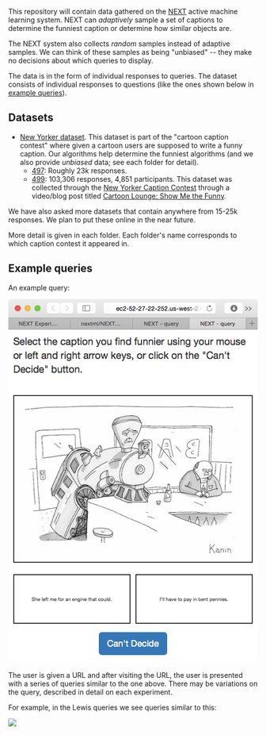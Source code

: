 This repository will contain data gathered on the [NEXT] active machine
learning system. NEXT can *adaptively* sample a set of captions to determine
the funniest caption or determine how similar objects are.

The NEXT system also collects *random* samples instead of adaptive samples. We
can think of these samples as being "unbiased" -- they make no decisions
about which queries to display.

The data is in the form of individual responses to queries. The dataset
consists of individual responses to questions (like the ones shown below in
[example queries](#example-queries)).

## Datasets
* [New Yorker dataset](new_yorker). This dataset is part of the "cartoon
  caption contest" where given a cartoon users are supposed to write a funny
  caption. Our algorithms help determine the funniest algorithms (and we also
  provide *unbiased* data; see each folder for detail).
    * [497]: Roughly 23k responses.
    * [499]: 103,306 responses, 4,851 participants. This
      dataset was collected through the [New Yorker Caption Contest] through
      a video/blog post titled [Cartoon Lounge: Show Me the Funny].

We have also asked more datasets that contain anywhere from 15-25k responses.
We plan to put these online in the near future.

More detail is given in each folder. Each folder's name corresponds to
which caption contest it appeared in.

[499]:new_yorker/499/
[497]:new_yorker/497/
[New Yorker Caption Contest]:http://contest.newyorker.com
[Cartoon Lounge: Show Me the Funny]:http://www.newyorker.com/cartoons/bob-mankoff/cartoon-lounge-show-me-the-funny

## Example queries
An example query:

![](new_yorker/497/query.png)

The user is given a URL and after visiting the URL, the user is presented with
a series of queries similar to the one above. There may be variations on the
query, described in detail on each experiment.

For example, in the Lewis queries we see queries similar to this:

![](lewis/lewis_query.png)


[NEXT]:http://nextml.org/
